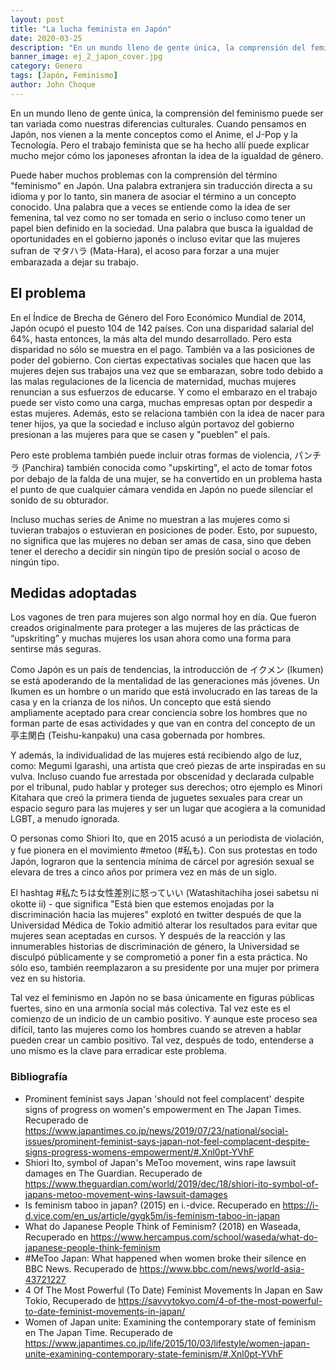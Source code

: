 ```yaml
---
layout: post
title: "La lucha feminista en Japón"
date: 2020-03-25
description: "En un mundo lleno de gente única, la comprensión del feminismo puede ser tan variada como nuestras diferencias culturales. Cuando p..."
banner_image: ej_2_japon_cover.jpg
category: Genero
tags: [Japón, Feminismo]
author: John Choque
---
```

En un mundo lleno de gente única, la comprensión del feminismo puede ser tan variada como nuestras diferencias culturales. Cuando pensamos en Japón, nos vienen a la mente conceptos como el Anime, el J-Pop y la Tecnología. Pero el trabajo feminista que se ha hecho allí puede explicar mucho mejor cómo los japoneses afrontan la idea de la igualdad de género.

Puede haber muchos problemas con la comprensión del término "feminismo" en Japón. Una palabra extranjera sin traducción directa a su idioma y por lo tanto, sin manera de asociar el término a un concepto conocido. Una palabra que a veces se entiende como la idea de ser femenina, tal vez como no ser tomada en serio o incluso como tener un papel bien definido en la sociedad. Una palabra que busca la igualdad de oportunidades en el gobierno japonés o incluso evitar que las mujeres sufran de マタハラ (Mata-Hara), el acoso para forzar a una mujer embarazada a dejar su trabajo.

## El problema
En el Índice de Brecha de Género del Foro Económico Mundial de 2014, Japón ocupó el puesto 104 de 142 países. Con una disparidad salarial del 64%, hasta entonces, la más alta del mundo desarrollado. Pero esta disparidad no sólo se muestra en el pago. También va a las posiciones de poder del gobierno. Con ciertas expectativas sociales que hacen que las mujeres dejen sus trabajos una vez que se embarazan, sobre todo debido a las malas regulaciones de la licencia de maternidad, muchas mujeres renuncian a sus esfuerzos de educarse. Y como el embarazo en el trabajo puede ser visto como una carga, muchas empresas optan por despedir a estas mujeres. Además, esto se relaciona también con la idea de nacer para tener hijos, ya que la sociedad e incluso algún portavoz del gobierno presionan a las mujeres para que se casen y "pueblen" el país.

Pero este problema también puede incluir otras formas de violencia, パンチラ (Panchira) también conocida como "upskirting", el acto de tomar fotos por debajo de la falda de una mujer, se ha convertido en un problema hasta el punto de que cualquier cámara vendida en Japón no puede silenciar el sonido de su obturador.

Incluso muchas series de Anime no muestran a las mujeres como si tuvieran trabajos o estuvieran en posiciones de poder. Esto, por supuesto, no significa que las mujeres no deban ser amas de casa, sino que deben tener el derecho a decidir sin ningún tipo de presión social o acoso de ningún tipo.

## Medidas adoptadas
Los vagones de tren para mujeres son algo normal hoy en día. Que fueron creados originalmente para proteger a las mujeres de las prácticas de “upskriting” y muchas mujeres los usan ahora como una forma para sentirse más seguras.

Como Japón es un país de tendencias, la introducción de イクメン (Ikumen) se está apoderando de la mentalidad de las generaciones más jóvenes. Un Ikumen es un hombre o un marido que está involucrado en las tareas de la casa y en la crianza de los niños. Un concepto que está siendo ampliamente aceptado para crear conciencia sobre los hombres que no forman parte de esas actividades y que van en contra del concepto de un 亭主関白 (Teishu-kanpaku) una casa gobernada por hombres.

Y además, la individualidad de las mujeres está recibiendo algo de luz, como: Megumi Igarashi, una artista que creó piezas de arte inspiradas en su vulva. Incluso cuando fue arrestada por obscenidad y declarada culpable por el tribunal, pudo hablar y proteger sus derechos; otro ejemplo es Minori Kitahara que creó la primera tienda de juguetes sexuales para crear un espacio seguro para las mujeres y ser un lugar que acogiera a la comunidad LGBT, a menudo ignorada.

O personas como Shiori Ito, que en 2015 acusó a un periodista de violación, y fue pionera en el movimiento #metoo (#私も). Con sus protestas en todo Japón, lograron que la sentencia mínima de cárcel por agresión sexual se elevara de tres a cinco años por primera vez en más de un siglo.

El hashtag #私たちは女性差別に怒っていい (Watashitachiha josei sabetsu ni okotte ii) - que significa "Está bien que estemos enojadas por la discriminación hacia las mujeres" explotó en twitter después de que la Universidad Médica de Tokio admitió alterar los resultados para evitar que mujeres sean aceptadas en cursos. Y después de la reacción y las innumerables historias de discriminación de género, la Universidad se disculpó públicamente y se comprometió a poner fin a esta práctica. No sólo eso, también reemplazaron a su presidente por una mujer por primera vez en su historia.

Tal vez el feminismo en Japón no se basa únicamente en figuras públicas fuertes, sino en una armonía social más colectiva. Tal vez este es el comienzo de un indicio de un cambio positivo. Y aunque este proceso sea difícil, tanto las mujeres como los hombres cuando se atreven a hablar pueden crear un cambio positivo. Tal vez, después de todo, entenderse a uno mismo es la clave para erradicar este problema.

### Bibliografía 
- Prominent feminist says Japan 'should not feel complacent' despite signs of progress on women's empowerment en The Japan Times. Recuperado de https://www.japantimes.co.jp/news/2019/07/23/national/social-issues/prominent-feminist-says-japan-not-feel-complacent-despite-signs-progress-womens-empowerment/#.Xnl0pt-YVhF
- Shiori Ito, symbol of Japan's MeToo movement, wins rape lawsuit damages en The Guardian. Recuperado de https://www.theguardian.com/world/2019/dec/18/shiori-ito-symbol-of-japans-metoo-movement-wins-lawsuit-damages
- Is feminism taboo in japan? (2015) en i.-dvice. Recuperado en https://i-d.vice.com/en_us/article/gygk5m/is-feminism-taboo-in-japan
- What do Japanese People Think of Feminism? (2018) en Waseada, Recuperado en https://www.hercampus.com/school/waseda/what-do-japanese-people-think-feminism
- #MeToo Japan: What happened when women broke their silence en BBC News. Recuperado de 
https://www.bbc.com/news/world-asia-43721227
- 4 Of The Most Powerful (To Date) Feminist Movements In Japan en Saw Tokio, Recuperado de
https://savvytokyo.com/4-of-the-most-powerful-to-date-feminist-movements-in-japan/
- Women of Japan unite: Examining the contemporary state of feminism en The Japan Time. Recuperado de 
https://www.japantimes.co.jp/life/2015/10/03/lifestyle/women-japan-unite-examining-contemporary-state-feminism/#.Xnl0pt-YVhF

